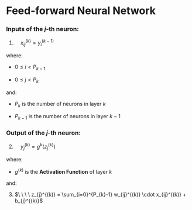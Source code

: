 # Feed-forward Neural Network

### Inputs of the $j$-th neuron:

1. $\ \ \ \ x_{ij}^{(k)} = y_{i}^{(k-1)}$

where:

- $0 \leq i \lt P_{k-1}$

- $0 \leq j \lt P_{k}$

and:

- $P_{k}$ is the number of neurons in layer $k$

- $P_{k-1}$ is the number of neurons in layer $k-1$


### Output of the $j$-th neuron:

2. $\ \ \ \ y_{j}^{(k)} = g^{k}(z_{j}^{(k)})$

where:

- $g^{(k)}$ is the **Activation Function** of layer $k$

and:

3. $\ \ \ \ z_{j}^{(k)} = \sum_{i=0}^{P_{k}-1} w_{ij}^{(k)} \cdot x_{ij}^{(k)} + b_{j}^{(k)}$
